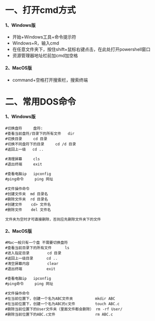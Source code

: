 # 一、打开cmd方式

#### 1、Windows版

- 开始+Windows工具+命令提示符
- Windows+R，输入cmd
- 在任意文件夹下，按住shift+鼠标右键点击，在此处打开powershell窗口
- 资源管理器地址栏前加cmd加空格

#### 2、MacOS版

- command+空格打开搜索栏，搜索终端

  

# 二、常用DOS命令

#### 1、Windows版

```
#切换盘符     盘符:
#查看当前盘符/目录下的所有文件   dir
#切换目录     cd 目录
#切换不同盘符下的目录     cd /d 目录
#返回上一级   cd ..

#清理屏幕     cls
#退出终端     exit

#查看电脑ip   ipconfig
#ping命令     ping 网址

#文件操作命令
#创建文件夹  md 目录名
#删除文件夹  rd 目录名
#创建文件    cd> 文件名
#删除文件    del 文件名

文件夹为空时才可直接删除，否则应先删除文件夹下的文件
```



#### 2、MacOS版

```
#Mac一般只有一个盘 不需要切换盘符
#查看当前目录下的所有文件      ls
#进入指定目录        cd 目录
#返回上一级目录      cd ..
#清空屏幕内容        clear
#退出终端           exit

#查看电脑ip   ipconfig
#ping命令     ping 网址

#文件操作命令
#在当前位置下，创建一个名为ABC文件夹          mkdir ABC
#在当前位置下，创建一个名为ABC的c文件         touch ABC.c
#删除当前位置下的User文件夹（里面文件都会删除） rm -rf User/
#删除当前位置下的ABC.c文件                  rm ABC.c

```

